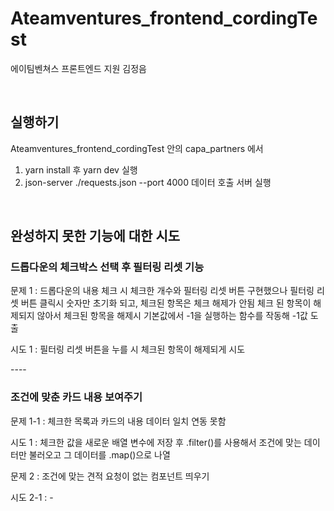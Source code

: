 # Ateamventures_frontend_cordingTest

에이팀벤쳐스 프론트엔드 지원 김정음

<br/>

## 실행하기

Ateamventures_frontend_cordingTest 안의 capa_partners 에서

1. yarn install 후 yarn dev 실행
2. json-server ./requests.json --port 4000 데이터 호출 서버 실행

<br/>

## 완성하지 못한 기능에 대한 시도

### 드롭다운의 체크박스 선택 후 필터링 리셋 기능

문제 1 : 드롭다운의 내용 체크 시 체크한 개수와 필터링 리셋 버튼 구현했으나 필터링 리셋 버튼 클릭시 숫자만 초기화 되고, 체크된 항목은 체크 해제가 안됨
체크 된 항목이 해제되지 않아서 체크된 항목을 해제시 기본값에서 -1을 실행하는 함수를 작동해 -1값 도출

시도 1 : 필터링 리셋 버튼을 누를 시 체크된 항목이 해제되게 시도

<div>----</div>

### 조건에 맞춘 카드 내용 보여주기

문제 1-1 : 체크한 목록과 카드의 내용 데이터 일치 연동 못함

시도 1 : 체크한 값을 새로운 배열 변수에 저장 후 .filter()를 사용해서 조건에 맞는 데이터만 불러오고 그 데이터를 .map()으로 나열

문제 2 : 조건에 맞는 견적 요청이 없는 컴포넌트 띄우기

시도 2-1 : -
